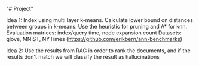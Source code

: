 "# Project" 

Idea 1:
Index using multi layer k-means.
Calculate lower bound on distances between groups in k-means.
Use the heuristic for pruning and A* for knn.
Evaluation matrices: index/query time, node expansion count
Datasets: glove, MNIST, NYTimes (https://github.com/erikbern/ann-benchmarks)


Idea 2:
Use the results from RAG in order to rank the documents, and if the results don't match
we will classify the result as hallucinations